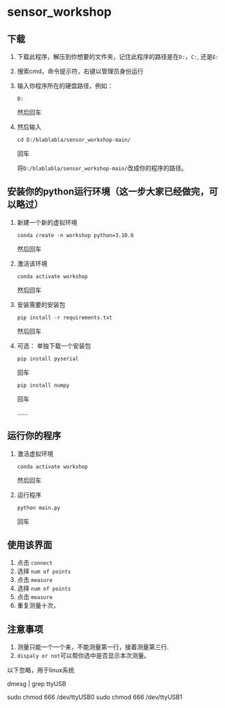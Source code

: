 # sensor_workshop

## 下载

1. 下载此程序，解压到你想要的文件夹，记住此程序的路径是在`D:`，`C:`, 还是`E:`
   
2. 搜索cmd，命令提示符，右键以管理员身份运行

3. 输入你程序所在的硬盘路径，例如：
   
      `D:`
  
      然后回车
  
4. 然后输入
   
      `cd D:/blablabla/sensor_workshop-main/`
  
      回车
  
      将`D:/blablabla/sensor_workshop-main/`改成你的程序的路径。

## 安装你的python运行环境（这一步大家已经做完，可以略过）

1. 新建一个新的虚拟环境
   
      `conda create -n workshop python=3.10.6`
  
      然后回车
  
2. 激活该环境

      `conda activate workshop`
   
      然后回车
   
4. 安装需要的安装包
   
      `pip install -r requirements.txt`
  
      然后回车

5. 可选： 单独下载一个安装包

      `pip install pyserial`
  
      回车

      `pip install numpy`
  
      回车

      ......

## 运行你的程序

1. 激活虚拟环境

      `conda activate workshop`
  
      然后回车

2. 运行程序

      `python main.py`
   
      回车

## 使用该界面

1. 点击 `connect`
2. 选择 `num of points`
3. 点击 `measure`
4. 选择 `num of points`
5. 点击 `measure`
6. 重复测量十次，

## 注意事项

1. 测量只能一个一个来，不能测量第一行，接着测量第三行.
2. `dispaly or not`可以帮你选中是否显示本次测量。



以下忽略，用于linux系统


dmesg | grep ttyUSB

sudo chmod 666 /dev/ttyUSB0
sudo chmod 666 /dev/ttyUSB1
